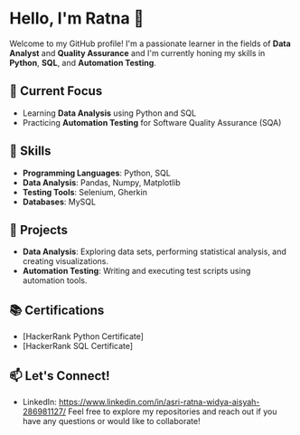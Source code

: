 # Hello, I'm Ratna 👋
Welcome to my GitHub profile! I'm a passionate learner in the fields of **Data Analyst** and **Quality Assurance**
and I'm currently honing my skills in **Python**, **SQL**, and **Automation Testing**. 
## 🔭 Current Focus
- Learning **Data Analysis** using Python and SQL
- Practicing **Automation Testing** for Software Quality Assurance (SQA)
## 🚀 Skills
- **Programming Languages**: Python, SQL
- **Data Analysis**: Pandas, Numpy, Matplotlib
- **Testing Tools**: Selenium, Gherkin
- **Databases**: MySQL
## 🌱 Projects
- **Data Analysis**: Exploring data sets, performing statistical analysis, and creating visualizations.
- **Automation Testing**: Writing and executing test scripts using automation tools.

## 📚 Certifications
- [HackerRank Python Certificate]
- [HackerRank SQL Certificate]
  
## 📫 Let's Connect!
- LinkedIn: https://www.linkedin.com/in/asri-ratna-widya-aisyah-286981127/
Feel free to explore my repositories and reach out if you have any questions or would like to collaborate!
